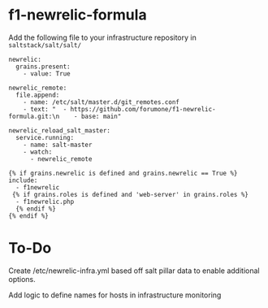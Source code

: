 # f1-newrelic-formula

Add the following file to your infrastructure repository in `saltstack/salt/salt/`

```
newrelic:
  grains.present:
    - value: True

newrelic_remote:
  file.append:
    - name: /etc/salt/master.d/git_remotes.conf
    - text: "  - https://github.com/forumone/f1-newrelic-formula.git:\n    - base: main"

newrelic_reload_salt_master:
  service.running:
    - name: salt-master
    - watch:
      - newrelic_remote

{% if grains.newrelic is defined and grains.newrelic == True %}
include:
  - f1newrelic
 {% if grains.roles is defined and 'web-server' in grains.roles %}
  - f1newrelic.php
  {% endif %}
{% endif %}
```

# To-Do
Create /etc/newrelic-infra.yml based off salt pillar data to enable additional options.

Add logic to define names for hosts in infrastructure monitoring


